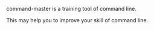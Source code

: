 command-master is a training tool of command line.

This may help you to improve your skill of command line.
